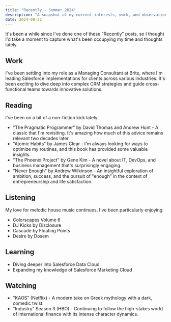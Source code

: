 ```yaml
---
title: "Recently - Summer 2024"
description: "A snapshot of my current interests, work, and observations"
date: 2024-09-22
---
```


It's been a while since I've done one of these "Recently" posts, so I thought I'd take a moment to capture what's been occupying my time and thoughts lately.

## Work

I've been settling into my role as a Managing Consultant at Brite, where I'm leading Salesforce implementations for clients across various industries. It's been exciting to dive deep into complex CRM strategies and guide cross-functional teams towards innovative solutions.

## Reading

I've been on a bit of a non-fiction kick lately:

- "The Pragmatic Programmer" by David Thomas and Andrew Hunt - A classic that I'm revisiting. It's amazing how much of this advice remains relevant two decades later.
- "Atomic Habits" by James Clear - I'm always looking for ways to optimize my routines, and this book has provided some valuable insights.
- "The Phoenix Project" by Gene Kim - A novel about IT, DevOps, and business management that's surprisingly engaging.
- "Never Enough" by Andrew Wilkinson - An insightful exploration of ambition, success, and the pursuit of "enough" in the context of entrepreneurship and life satisfaction.

## Listening

My love for melodic house music continues, I've been particularly enjoying:

- Colorscapes Volume 6
- DJ Kicks by Disclosure
- Cascade by Floating Points
- Desire by Dosem

## Learning

- Diving deeper into Salesforce Data Cloud 
- Expanding my knowledge of Salesforce Marketing Cloud


## Watching

- "KAOS" (Netflix) - A modern take on Greek mythology with a dark, comedic twist.
- "Industry" Season 3 (HBO) - Continuing to follow the high-stakes world of international finance with its intense character dynamics.


